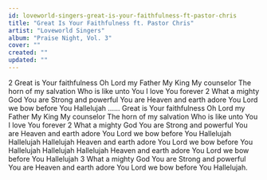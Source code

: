 ```yaml
---
id: loveworld-singers-great-is-your-faithfulness-ft-pastor-chris
title: "Great Is Your Faithfulness ft. Pastor Chris"
artist: "Loveworld Singers"
album: "Praise Night, Vol. 3"
cover: ""
created: ""
updated: ""
---
```


2 Great is Your faithfulness
Oh Lord my Father
My King My counselor
The horn of my salvation
Who is like unto You
I love You forever
2 What a mighty God You are
Strong and powerful You are
Heaven and earth adore You
Lord we bow before You Hallelujah
......
Great is Your faithfulness
Oh Lord my Father
My King My counselor
The horn of my salvation
Who is like unto You
I love You forever
2 What a mighty God You are
Strong and powerful You are
Heaven and earth adore You
Lord we bow before You Hallelujah
Hallelujah
Hallelujah
Heaven and earth adore You
Lord we bow before You Hallelujah
Hallelujah
Hallelujah
Heaven and earth adore You
Lord we bow before You Hallelujah
3 What a mighty God You are
Strong and powerful You are
Heaven and earth adore You
Lord we bow before You Hallelujah.